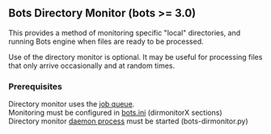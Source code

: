 ## Bots Directory Monitor (bots \>= 3.0)

This provides a method of monitoring specific "local" directories, 
and running Bots engine when files are ready to be processed. 

Use of the directory monitor is optional. It may be useful for processing 
files that only arrive occasionally and at random times. 

### Prerequisites

Directory monitor uses the [job queue](Jobqueue.md).  
Monitoring must be configured in [bots.ini](StartConfigurationFiles.md)
(dirmonitorX sections)  
Directory monitor [daemon process](DaemonProcesses.md) must be started 
(bots-dirmonitor.py)  


